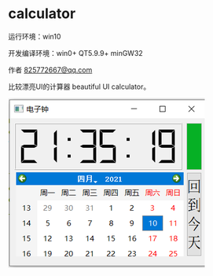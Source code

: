 # calculator

运行环境：win10

开发编译环境：win0+ QT5.9.9+ minGW32

作者 825772667@qq.com

比较漂亮UI的计算器 beautiful UI calculator。


![image](https://github.com/terryshenzhen/clock111/blob/main/clock.PNG)




